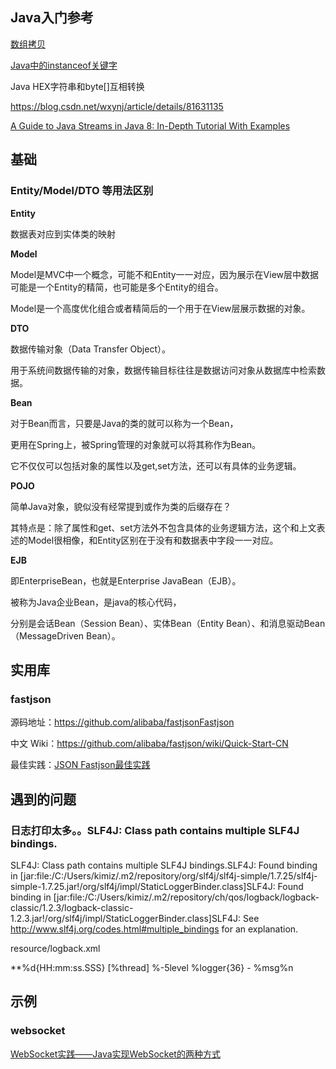## Java入门参考

[数组拷贝](http://blog.csdn.net/lazy_p/article/details/7365324/)

[Java中的instanceof关键字](https://www.cnblogs.com/rodney/archive/2005/08/18/instanceof.html)

Java HEX字符串和byte[]互相转换

https://blog.csdn.net/wxynj/article/details/81631135



[A Guide to Java Streams in Java 8: In-Depth Tutorial With Examples](https://stackify.com/streams-guide-java-8/)



## 基础

### Entity/Model/DTO 等用法区别

**Entity**

数据表对应到实体类的映射

**Model**

Model是MVC中一个概念，可能不和Entity一一对应，因为展示在View层中数据可能是一个Entity的精简，也可能是多个Entity的组合。

Model是一个高度优化组合或者精简后的一个用于在View层展示数据的对象。

**DTO**

数据传输对象（Data Transfer Object）。

用于系统间数据传输的对象，数据传输目标往往是数据访问对象从数据库中检索数据。

**Bean**

对于Bean而言，只要是Java的类的就可以称为一个Bean，

更用在Spring上，被Spring管理的对象就可以将其称作为Bean。

它不仅仅可以包括对象的属性以及get,set方法，还可以有具体的业务逻辑。

**POJO**

简单Java对象，貌似没有经常提到或作为类的后缀存在？

其特点是：除了属性和get、set方法外不包含具体的业务逻辑方法，这个和上文表述的Model很相像，和Entity区别在于没有和数据表中字段一一对应。

**EJB**

即EnterpriseBean，也就是Enterprise JavaBean（EJB）。

被称为Java企业Bean，是java的核心代码，

分别是会话Bean（Session Bean）、实体Bean（Entity Bean）、和消息驱动Bean（MessageDriven Bean）。



## 实用库

### fastjson

源码地址：https://github.com/alibaba/fastjsonFastjson 

中文 Wiki：https://github.com/alibaba/fastjson/wiki/Quick-Start-CN

最佳实践：[JSON Fastjson最佳实践](https://github.com/alibaba/fastjson/wiki/Best-Practice-for-JSON-Fastjson%EF%BC%88JSON-Fastjson%E6%9C%80%E4%BD%B3%E5%AE%9E%E8%B7%B5%EF%BC%89)



## 遇到的问题

### 日志打印太多。。SLF4J: Class path contains multiple SLF4J bindings.

SLF4J: Class path contains multiple SLF4J bindings.SLF4J: Found binding in [jar:file:/C:/Users/kimiz/.m2/repository/org/slf4j/slf4j-simple/1.7.25/slf4j-simple-1.7.25.jar!/org/slf4j/impl/StaticLoggerBinder.class]SLF4J: Found binding in [jar:file:/C:/Users/kimiz/.m2/repository/ch/qos/logback/logback-classic/1.2.3/logback-classic-1.2.3.jar!/org/slf4j/impl/StaticLoggerBinder.class]SLF4J: See http://www.slf4j.org/codes.html#multiple_bindings for an explanation.



resource/logback.xml

<configuration>
<appender name="STDOUT" class="ch.qos.logback.core.ConsoleAppender">*<!-- encoders are assigned the type**ch.qos.logback.classic.encoder.PatternLayoutEncoder by default -->*<encoder><pattern>%d{HH:mm:ss.SSS} [%thread] %-5level %logger{36} - %msg%n</pattern></encoder></appender>
<root level="error"><appender-ref ref="STDOUT" /></root>

</configuration>





## 示例

### websocket

[WebSocket实践——Java实现WebSocket的两种方式](https://www.cnblogs.com/onlymate/p/9521327.html)
